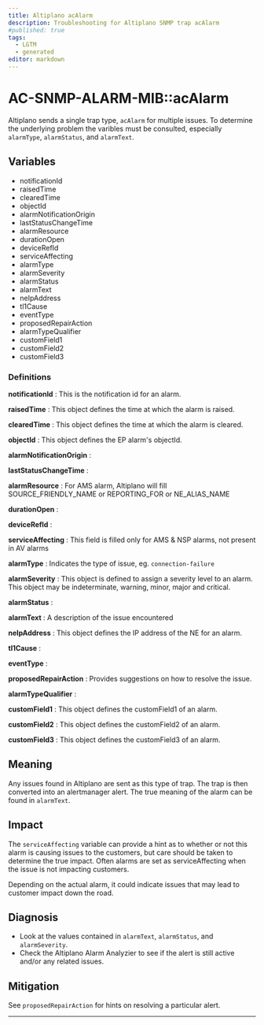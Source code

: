 ```yaml
---
title: Altiplano acAlarm
description: Troubleshooting for Altiplano SNMP trap acAlarm
#published: true
tags:
  - LGTM
  - generated
editor: markdown
---
```


# AC-SNMP-ALARM-MIB::acAlarm 

Altiplano sends a single trap type, `acAlarm` for multiple issues.  To determine the underlying problem the varibles must be consulted, especially `alarmType`, `alarmStatus`, and `alarmText`.


## Variables


  - notificationId
  - raisedTime
  - clearedTime
  - objectId
  - alarmNotificationOrigin
  - lastStatusChangeTime
  - alarmResource
  - durationOpen
  - deviceRefId
  - serviceAffecting
  - alarmType
  - alarmSeverity
  - alarmStatus
  - alarmText
  - neIpAddress
  - tl1Cause
  - eventType
  - proposedRepairAction
  - alarmTypeQualifier
  - customField1
  - customField2
  - customField3 

### Definitions 


**notificationId** 
: This is the notification id for an alarm. 

**raisedTime** 
: This object defines the time at which the alarm is raised. 

**clearedTime** 
: This object defines the time at which the alarm is cleared. 

**objectId** 
: This object defines the EP alarm's objectId. 

**alarmNotificationOrigin** 
:  

**lastStatusChangeTime** 
:  

**alarmResource** 
: For AMS alarm, Altiplano will fill SOURCE_FRIENDLY_NAME or REPORTING_FOR or NE_ALIAS_NAME 

**durationOpen** 
:  

**deviceRefId** 
:  

**serviceAffecting** 
: This field is filled only for AMS & NSP alarms, not present in AV alarms 

**alarmType** 
: Indicates the type of issue, eg. `connection-failure` 

**alarmSeverity** 
: This object is defined to assign a severity level to an alarm.
This object may be indeterminate, warning, minor, major and
critical. 

**alarmStatus** 
:  

**alarmText** 
: A description of the issue encountered 

**neIpAddress** 
: This object defines the IP address of the NE for an alarm. 

**tl1Cause** 
:  

**eventType** 
:  

**proposedRepairAction** 
: Provides suggestions on how to resolve the issue. 

**alarmTypeQualifier** 
:  

**customField1** 
: This object defines the customField1 of an alarm. 

**customField2** 
: This object defines the customField2 of an alarm. 

**customField3** 
: This object defines the customField3 of an alarm. 


## Meaning
[//]: # "Short paragraph that explains what the alert means"

Any issues found in Altiplano are sent as this type of trap.  The trap is then converted into an alertmanager alert.  The true meaning of the alarm can be found in `alarmText`.

## Impact
[//]: # "What could / will happen if the alert is not addressed"

The `serviceAffecting` variable can provide a hint as to whether or not this alarm is causing issues to the customers, but care should be taken to determine the true impact.  Often alarms are set as serviceAffecting when the issue is not impacting customers.

Depending on the actual alarm, it could indicate issues that may lead to customer impact down the road.

## Diagnosis
[//]: # "Steps to take to identify the cause of the problem"

- Look at the values contained in `alarmText`, `alarmStatus`, and `alarmSeverity`.
- Check the Altiplano Alarm Analyzier to see if the alert is still active and/or any related issues.


## Mitigation
[//]: # "The steps necessary to resolve the alert"

See `proposedRepairAction` for hints on resolving a particular alert.

---




